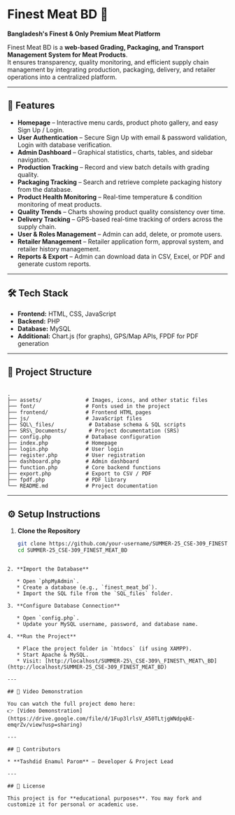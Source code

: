 
# Finest Meat BD 🥩  
**Bangladesh's Finest & Only Premium Meat Platform**

Finest Meat BD is a **web-based Grading, Packaging, and Transport Management System for Meat Products**.  
It ensures transparency, quality monitoring, and efficient supply chain management by integrating production, packaging, delivery, and retailer operations into a centralized platform.  

---

## 🚀 Features  

- **Homepage** – Interactive menu cards, product photo gallery, and easy Sign Up / Login.  
- **User Authentication** – Secure Sign Up with email & password validation, Login with database verification.  
- **Admin Dashboard** – Graphical statistics, charts, tables, and sidebar navigation.  
- **Production Tracking** – Record and view batch details with grading quality.  
- **Packaging Tracking** – Search and retrieve complete packaging history from the database.  
- **Product Health Monitoring** – Real-time temperature & condition monitoring of meat products.  
- **Quality Trends** – Charts showing product quality consistency over time.  
- **Delivery Tracking** – GPS-based real-time tracking of orders across the supply chain.  
- **User & Roles Management** – Admin can add, delete, or promote users.  
- **Retailer Management** – Retailer application form, approval system, and retailer history management.  
- **Reports & Export** – Admin can download data in CSV, Excel, or PDF and generate custom reports.  

---

## 🛠️ Tech Stack  

- **Frontend:** HTML, CSS, JavaScript  
- **Backend:** PHP  
- **Database:** MySQL  
- **Additional:** Chart.js (for graphs), GPS/Map APIs, FPDF for PDF generation  

---

## 📂 Project Structure  

```

.
├── assets/              # Images, icons, and other static files
├── font/                # Fonts used in the project
├── frontend/            # Frontend HTML pages
├── js/                  # JavaScript files
├── SQL\_files/           # Database schema & SQL scripts
├── SRS\_Documents/       # Project documentation (SRS)
├── config.php           # Database configuration
├── index.php            # Homepage
├── login.php            # User login
├── register.php         # User registration
├── dashboard.php        # Admin dashboard
├── function.php         # Core backend functions
├── export.php           # Export to CSV / PDF
├── fpdf.php             # PDF library
└── README.md            # Project documentation

````

---

## ⚙️ Setup Instructions  

1. **Clone the Repository**  
   ```bash
   git clone https://github.com/your-username/SUMMER-25_CSE-309_FINEST_MEAT_BD.git
   cd SUMMER-25_CSE-309_FINEST_MEAT_BD
````

2. **Import the Database**

   * Open `phpMyAdmin`.
   * Create a database (e.g., `finest_meat_bd`).
   * Import the SQL file from the `SQL_files` folder.

3. **Configure Database Connection**

   * Open `config.php`.
   * Update your MySQL username, password, and database name.

4. **Run the Project**

   * Place the project folder in `htdocs` (if using XAMPP).
   * Start Apache & MySQL.
   * Visit: [http://localhost/SUMMER-25\_CSE-309\_FINEST\_MEAT\_BD](http://localhost/SUMMER-25_CSE-309_FINEST_MEAT_BD)

---

## 🎥 Video Demonstration

You can watch the full project demo here:
👉 [Video Demonstration](https://drive.google.com/file/d/1Fup3lrlsV_A50TLtjgWNdpqkE-emqrZv/view?usp=sharing)

---

## 👥 Contributors

* **Tashdid Enamul Parom** – Developer & Project Lead

---

## 📜 License

This project is for **educational purposes**. You may fork and customize it for personal or academic use.

